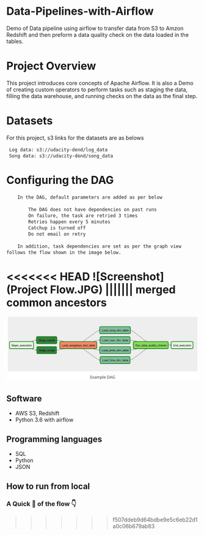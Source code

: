 # Data-Pipelines-with-Airflow
 Demo of Data pipeline using airflow to transfer data from S3 to Amzon Redshift
 and then preform a data quality check on the data loaded in the tables.

# Project Overview

 This project introduces core concepts of Apache Airflow. It is also a Demo of
 creating custom operators to perform tasks such as staging the data,
 filling the data warehouse, and running checks on the data as the final step.

# Datasets

 For this project, s3 links for the datasets are as belows

     Log data: s3://udacity-dend/log_data
     Song data: s3://udacity-dend/song_data


# Configuring the DAG

        In the DAG, default parameters are added as per below

            The DAG does not have dependencies on past runs
            On failure, the task are retried 3 times
            Retries happen every 5 minutes
            Catchup is turned off
            Do not email on retry

        In addition, task dependencies are set as per the graph view follows the flow shown in the image below.
<<<<<<< HEAD
        ![Screenshot](Project Flow.JPG)
||||||| merged common ancestors
=======
        
 ![](Project%20Flow.JPG)
  
## Software 

*  AWS S3, Redshift
*  Python 3.6 with airflow

## Programming languages

*  SQL
*  Python
*  JSON
  
  
## How to run from local



### A Quick :runner: of the flow  :point_down:
 

>>>>>>> f507ddeb9d64bdbe9e5c6eb22d1a0c06b679ab83
